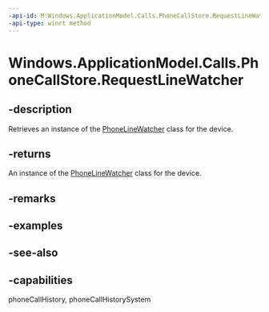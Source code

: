 ```yaml
---
-api-id: M:Windows.ApplicationModel.Calls.PhoneCallStore.RequestLineWatcher
-api-type: winrt method
---
```


<!-- Method syntax
public Windows.ApplicationModel.Calls.PhoneLineWatcher RequestLineWatcher()
-->

# Windows.ApplicationModel.Calls.PhoneCallStore.RequestLineWatcher

## -description
Retrieves an instance of the [PhoneLineWatcher](phonelinewatcher.md) class for the device.

## -returns
An instance of the [PhoneLineWatcher](phonelinewatcher.md) class for the device.

## -remarks

## -examples

## -see-also

## -capabilities
phoneCallHistory, phoneCallHistorySystem
